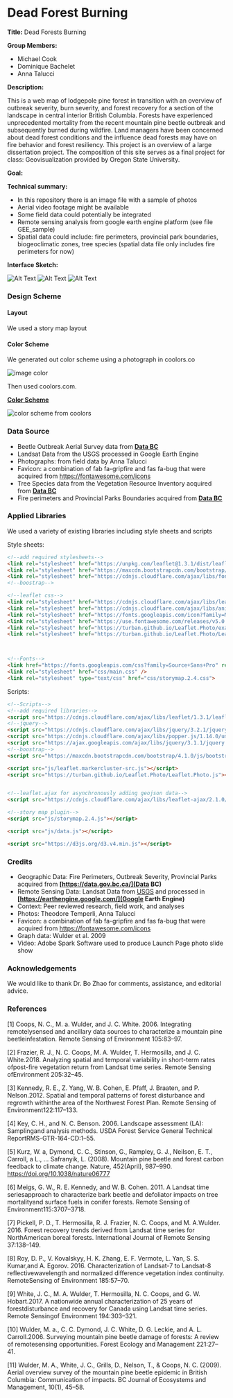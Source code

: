 # Dead Forest Burning



**Title:** Dead Forests Burning

**Group Members:**

- Michael Cook
- Dominique Bachelet
- Anna Talucci

**Description:**

This is a web map of lodgepole pine forest in transition with an overview of outbreak severity, burn severity, and forest recovery for a section of the landscape in central interior British Columbia. Forests have experienced unprecedented mortality from the recent mountain pine beetle outbreak and subsequently burned during wildfire. Land managers have been concerned about dead forest conditions and the influence dead forests may have on fire behavior and forest resiliency. This project is an overview
of a large dissertation project. The composition of this site serves as a final project for class:
Geovisualization provided by Oregon State University.

**Goal:**







**Technical summary:**

- In this repository there is an image file with a sample of photos
- Aerial video footage might be available
- Some field data could potentially be integrated
- Remote sensing analysis from google earth engine platform (see file GEE_sample)
- Spatial data could include: fire perimeters, provincial park boundaries, biogeoclimatic zones, tree species (spatial data file only includes fire perimeters for now)



**Interface Sketch:**



![Alt Text](https://github.com/taluccia/geog4572.proposal.taluccia/blob/master/images/sketchpg1.JPG?raw=true)
![Alt Text](https://github.com/taluccia/geog4572.proposal.taluccia/blob/master/images/sketchpg2.JPG?raw=true)
![Alt Text](https://github.com/taluccia/geog4572.proposal.taluccia/blob/master/images/sketchpg3.JPG?raw=true)  



### Design Scheme

#### Layout

We used a story map layout



#### Color Scheme

We generated out color scheme using a photograph in coolors.co

 

![image color](N:/geog4572.proposal.taluccia/images/coolorsimage.PNG)







Then used coolors.com.

**[Color Scheme](https://coolors.co/export/png/acc4dd-39381a-59584f-bfb085-757f92)**

![color scheme from coolors](N:/geog4572.proposal.taluccia/images/acc4dd-39381a-59584f-bfb085-757f92.png)



### Data Source

- Beetle Outbreak Aerial Survey data from **[Data BC](https://data.gov.bc.ca/)**
- Landsat Data from the USGS processed in Google Earth Engine
- Photographs: from field data by Anna Talucci
- Favicon: a combination of fab fa-gripfire and fas fa-bug that were acquired from https://fontawesome.com/icons
- Tree Species data from the Vegetation Resource Inventory acquired from **[Data BC](https://data.gov.bc.ca/)**
- Fire perimeters and Provincial Parks Boundaries acquired from **[Data BC](https://data.gov.bc.ca/)**




### Applied Libraries

We used a variety of existing libraries including style sheets and scripts

Style sheets: 

```html
<!--add required stylesheets-->
<link rel="stylesheet" href="https://unpkg.com/leaflet@1.3.1/dist/leaflet.css"/>
<link rel="stylesheet" href="https://maxcdn.bootstrapcdn.com/bootstrap/4.1.0/css/bootstrap.min.css">
<link rel="stylesheet" href="https://cdnjs.cloudflare.com/ajax/libs/font-awesome/4.7.0/css/font-awesome.min.css">
<!--boostrap-->

<!--leaflet css-->
<link rel="stylesheet" href="https://cdnjs.cloudflare.com/ajax/libs/leaflet/1.3.1/leaflet.css">
<link rel="stylesheet" href="https://cdnjs.cloudflare.com/ajax/libs/animate.css/3.5.2/animate.min.css">
<link rel="stylesheet" href="https://fonts.googleapis.com/icon?family=Material+Icons">
<link rel="stylesheet" href="https://use.fontawesome.com/releases/v5.0.12/css/all.css">
<link rel="stylesheet" href="https://turban.github.io/Leaflet.Photo/examples/lib/cluster/MarkerCluster.css" />
<link rel="stylesheet" href="https://turban.github.io/Leaflet.Photo/Leaflet.Photo.css" />



<!--Fonts-->
<link href="https://fonts.googleapis.com/css?family=Source+Sans+Pro" rel="stylesheet">
<link rel="stylesheet" href="css/main.css" />
<link rel="stylesheet" type="text/css" href="css/storymap.2.4.css">
```

Scripts:

```html
<!--Scripts-->
<!--add required libraries-->
<script src="https://cdnjs.cloudflare.com/ajax/libs/leaflet/1.3.1/leaflet.js"></script>
<!--jquery-->
<script src="https://cdnjs.cloudflare.com/ajax/libs/jquery/3.2.1/jquery.min.js"></script>
<script src="https://cdnjs.cloudflare.com/ajax/libs/popper.js/1.14.0/umd/popper.min.js"></script>
<script src="https://ajax.googleapis.com/ajax/libs/jquery/3.1.1/jquery.min.js"></script>
<!--boostrap-->
<script src="https://maxcdn.bootstrapcdn.com/bootstrap/4.1.0/js/bootstrap.min.js"></script>

<script src="js/leaflet.markercluster-src.js"></script>
<script src="https://turban.github.io/Leaflet.Photo/Leaflet.Photo.js"></script>


<!--leaflet.ajax for asynchronously adding geojson data-->
<script src="https://cdnjs.cloudflare.com/ajax/libs/leaflet-ajax/2.1.0/leaflet.ajax.min.js"></script>

<!--story map plugin-->
<script src="js/storymap.2.4.js"></script>

<script src="js/data.js"></script>

<script src="https://d3js.org/d3.v4.min.js"></script>
```



### Credits

-  Geographic Data: Fire Perimeters, Outbreak Severity, Provincial Parks acquired from **[https://data.gov.bc.ca/](Data BC)**
- Remote Sensing Data: Landsat Data from <a href="https://landsat.usgs.gov/">USGS</a> and processed in **[https://earthengine.google.com/](Google Earth Engine)**
- Context: Peer reviewed research, field work, and analyses
- Photos: Theodore Temperli, Anna Talucci
- Favicon: a combination of fab fa-gripfire and fas fa-bug that were acquired from https://fontawesome.com/icons
- Graph data: Wulder et al. 2009
- Video: Adobe Spark Software used to produce Launch Page photo slide show



### Acknowledgements

We would like to thank Dr. Bo Zhao for comments, assistance, and editorial advice.



### References

[1] Coops, N. C., M. a. Wulder, and J. C. White. 2006. Integrating remotelysensed and ancillary data sources to characterize a mountain pine beetleinfestation. Remote Sensing of Environment 105:83–97.

[2] Frazier, R. J., N. C. Coops, M. A. Wulder, T. Hermosilla, and J. C. White.2018. Analyzing spatial and temporal variability in short-term rates ofpost-fire vegetation return from Landsat time series. Remote Sensing ofEnvironment 205:32–45.

[3] Kennedy, R. E., Z. Yang, W. B. Cohen, E. Pfaff, J. Braaten, and P. Nelson.2012. Spatial and temporal patterns of forest disturbance and regrowth withinthe area of the Northwest Forest Plan. Remote Sensing of Environment122:117–133.

[4] Key, C. H., and N. C. Benson. 2006. Landscape assessment (LA): Samplingand analysis methods. USDA Forest Service General Technical ReportRMS-GTR-164-CD:1–55.

[5] Kurz, W. a, Dymond, C. C., Stinson, G., Rampley, G. J., Neilson, E. T., Carroll, a L., … Safranyik, L. (2008). Mountain pine beetle and forest carbon feedback to climate change. Nature, 452(April), 987–990. <https://doi.org/10.1038/nature06777>

[6] Meigs, G. W., R. E. Kennedy, and W. B. Cohen. 2011. A Landsat time seriesapproach to characterize bark beetle and defoliator impacts on tree mortalityand surface fuels in conifer forests. Remote Sensing of Environment115:3707–3718.

[7] Pickell, P. D., T. Hermosilla, R. J. Frazier, N. C. Coops, and M. A.Wulder. 2016. Forest recovery trends derived from Landsat time series for NorthAmerican boreal forests. International Journal of Remote Sensing 37:138–149.

[8] Roy, D. P., V. Kovalskyy, H. K. Zhang, E. F. Vermote, L. Yan, S. S. Kumar,and A. Egorov. 2016. Characterization of Landsat-7 to Landsat-8 reflectivewavelength and normalized difference vegetation index continuity. RemoteSensing of Environment 185:57–70.

[9] White, J. C., M. A. Wulder, T. Hermosilla, N. C. Coops, and G. W. Hobart.2017. A nationwide annual characterization of 25 years of forestdisturbance and recovery for Canada using Landsat time series. Remote Sensingof Environment 194:303–321.

[10] Wulder, M. a., C. C. Dymond, J. C. White, D. G. Leckie, and A. L. Carroll.2006. Surveying mountain pine beetle damage of forests: A review of remotesensing opportunities. Forest Ecology and Management 221:27–41.

[11] Wulder, M. A., White, J. C., Grills, D., Nelson, T., & Coops, N. C. (2009). Aerial overview survey of the mountain pine beetle epidemic in British Columbia: Communication of impacts. BC Journal of Ecosystems and Management, 10(1), 45–58.





